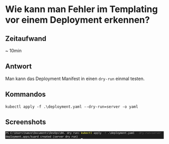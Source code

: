 # Wie kann man Fehler im Templating vor einem Deployment erkennen?

## Zeitaufwand 
~ 10min

## Antwort

Man kann das Deployment Manifest in einen `dry-run` einmal testen.

## Kommandos

```
kubectl apply -f .\deployment.yaml --dry-run=server -o yaml
```

## Screenshots

![Validate](../images/04_dry-run.PNG)